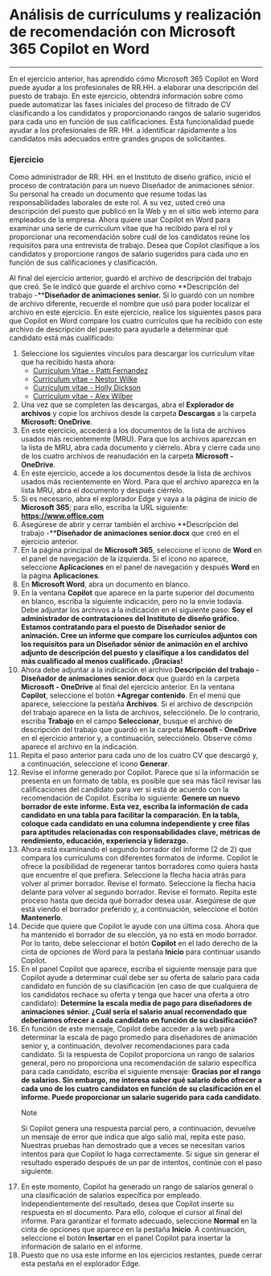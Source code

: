 # Análisis de currículums y realización de recomendación con Microsoft 365 Copilot en Word
---
En el ejercicio anterior, has aprendido cómo Microsoft 365 Copilot en Word puede ayudar a los profesionales de RR.HH. a elaborar una descripción del puesto de trabajo. En este ejercicio, obtendrá información sobre cómo puede automatizar las fases iniciales del proceso de filtrado de CV clasificando a los candidatos y proporcionando rangos de salario sugeridos para cada uno en función de sus calificaciones. Esta funcionalidad puede ayudar a los profesionales de RR. HH. a identificar rápidamente a los candidatos más adecuados entre grandes grupos de solicitantes.

### Ejercicio

Como administrador de RR. HH. en el Instituto de diseño gráfico, inició el proceso de contratación para un nuevo Diseñador de animaciones sénior. Su personal ha creado un documento que resume todas las responsabilidades laborales de este rol. A su vez, usted creó una descripción del puesto que publicó en la Web y en el sitio web interno para empleados de la empresa. Ahora quiere usar Copilot en Word para examinar una serie de currículum vítae que ha recibido para el rol y proporcionar una recomendación sobre cuál de los candidatos reúne los requisitos para una entrevista de trabajo. Desea que Copilot clasifique a los candidatos y proporcione rangos de salario sugeridos para cada uno en función de sus calificaciones y clasificación.

Al final del ejercicio anterior, guardó el archivo de descripción del trabajo que creó. Se le indicó que guarde el archivo como **Descripción del trabajo -****Diseñador de animaciones senior.** Si lo guardó con un nombre de archivo diferente, recuerde el nombre que usó para poder localizar el archivo en este ejercicio. En este ejercicio, realice los siguientes pasos para que Copilot en Word compare los cuatro currículos que ha recibido con este archivo de descripción del puesto para ayudarle a determinar qué candidato está más cualificado:

1. Seleccione los siguientes vínculos para descargar los currículum vítae que ha recibido hasta ahora:
    - [Currículum Vitae - Patti Fernandez](https://go.microsoft.com/fwlink/?linkid=2268829)
    - [Currículum vítae - Nestor Wilke](https://go.microsoft.com/fwlink/?linkid=2268930)
    - [Currículum vítae - Holly Dickson](https://go.microsoft.com/fwlink/?linkid=2268828)
    - [Currículum vítae - Alex Wilber](https://go.microsoft.com/fwlink/?linkid=2269127)
1. Una vez que se completen las descargas, abra el **Explorador de archivos** y copie los archivos desde la carpeta **Descargas** a la carpeta **Microsoft: OneDrive**.
1. En este ejercicio, accederá a los documentos de la lista de archivos usados más recientemente (MRU). Para que los archivos aparezcan en la lista de MRU, abra cada documento y ciérrelo. Abra y cierre cada uno de los cuatro archivos de reanudación en la carpeta **Microsoft - OneDrive**.
1. En este ejercicio, accede a los documentos desde la lista de archivos usados más recientemente en Word. Para que el archivo aparezca en la lista MRU, abra el documento y después ciérrelo. 
1. Si es necesario, abra el explorador Edge y vaya a la página de inicio de **Microsoft 365**; para ello, escriba la URL siguiente: **https://www.office.com**  
1. Asegúrese de abrir y cerrar también el archivo **Descripción del trabajo -****Diseñador de animaciones senior.docx** que creó en el ejercicio anterior. 
1. En la página principal de **Microsoft 365**, seleccione el icono de **Word** en el panel de navegación de la izquierda. Si el icono no aparece, seleccione **Aplicaciones** en el panel de navegación y después **Word** en la página **Aplicaciones**.
1. En **Microsoft Word**, abra un documento en blanco.
1. En la ventana **Copilot** que aparece en la parte superior del documento en blanco, escriba la siguiente indicación, pero no la envíe todavía. Debe adjuntar los archivos a la indicación en el siguiente paso: **Soy el administrador de contrataciones del Instituto de diseño gráfico. Estamos contratando para el puesto de Diseñador senior de animación. Cree un informe que compare los currículos adjuntos con los requisitos para un Diseñador sénior de animación en el archivo adjunto de descripción del puesto y clasifique a los candidatos del más cualificado al menos cualificado. ¡Gracias!**
1. Ahora debe adjuntar a la indicación el archivo **Descripción del trabajo - Diseñador de animaciones senior.docx** que guardó en la carpeta **Microsoft - OneDrive** al final del ejercicio anterior. En la ventana **Copilot**, seleccione el botón **+Agregar contenido**. En el menú que aparece, seleccione la pestaña **Archivos**. Si el archivo de descripción del trabajo aparece en la lista de archivos, selecciónelo. De lo contrario, escriba **Trabajo** en el campo **Seleccionar**, busque el archivo de descripción del trabajo que guardó en la carpeta **Microsoft - OneDrive** en el ejercicio anterior y, a continuación, selecciónelo. Observe cómo aparece el archivo en la indicación.
1. Repita el paso anterior para cada uno de los cuatro CV que descargó y, a continuación, seleccione el icono **Generar**. 
1. Revise el informe generado por Copilot. Parece que si la información se presenta en un formato de tabla, es posible que sea más fácil revisar las calificaciones del candidato para ver si está de acuerdo con la recomendación de Copilot. Escriba lo siguiente: **Genere un nuevo borrador de este informe. Esta vez, escriba la información de cada candidato en una tabla para facilitar la comparación. En la tabla, coloque cada candidato en una columna independiente y cree filas para aptitudes relacionadas con responsabilidades clave, métricas de rendimiento, educación, experiencia y liderazgo.**
1. Ahora está examinando el segundo borrador del informe (2 de 2) que compara los currículums con diferentes formatos de informe. Copilot le ofrece la posibilidad de regenerar tantos borradores como quiera hasta que encuentre el que prefiera. Seleccione la flecha hacia atrás para volver al primer borrador. Revise el formato. Seleccione la flecha hacia delante para volver al segundo borrador. Revise el formato. Repita este proceso hasta que decida qué borrador desea usar. Asegúrese de que está viendo el borrador preferido y, a continuación, seleccione el botón **Mantenerlo**. 
1. Decide que quiere que Copilot le ayude con una última cosa. Ahora que ha mantenido el borrador de su elección, ya no está en modo borrador. Por lo tanto, debe seleccionar el botón **Copilot** en el lado derecho de la cinta de opciones de Word para la pestaña **Inicio** para continuar usando Copilot. 
1. En el panel Copilot que aparece, escriba el siguiente mensaje para que Copilot ayude a determinar cuál debe ser su oferta de salario para cada candidato en función de su clasificación (en caso de que cualquiera de los candidatos rechace su oferta y tenga que hacer una oferta a otro candidato): **Determine la escala media de pago para diseñadores de animaciones sénior. ¿Cuál sería el salario anual recomendado que deberíamos ofrecer a cada candidato en función de su clasificación?**
1. En función de este mensaje, Copilot debe acceder a la web para determinar la escala de pago promedio para diseñadores de animación senior y, a continuación, devolver recomendaciones para cada candidato. Si la respuesta de Copilot proporciona un rango de salarios general, pero no proporciona una recomendación de salario específica para cada candidato, escriba el siguiente mensaje: **Gracias por el rango de salarios. Sin embargo, me interesa saber qué salario debo ofrecer a cada uno de los cuatro candidatos en función de su clasificación en el informe. Puede proporcionar un salario sugerido para cada candidato.** 
    > [!NOTE]
    > Si Copilot genera una respuesta parcial pero, a continuación, devuelve un mensaje de error que indica que algo salió mal, repita este paso. Nuestras pruebas han demostrado que a veces se necesitan varios intentos para que Copilot lo haga correctamente. Si sigue sin generar el resultado esperado después de un par de intentos, continúe con el paso siguiente.  
1. En este momento, Copilot ha generado un rango de salarios general o una clasificación de salarios específica por empleado. Independientemente del resultado, desea que Copilot inserte su respuesta en el documento. Para ello, coloque el cursor al final del informe. Para garantizar el formato adecuado, seleccione **Normal** en la cinta de opciones que aparece en la pestaña **Inicio**. A continuación, seleccione el botón **Insertar** en el panel Copilot para insertar la información de salario en el informe.
1. Puesto que no usa este informe en los ejercicios restantes, puede cerrar esta pestaña en el explorador Edge.

   
